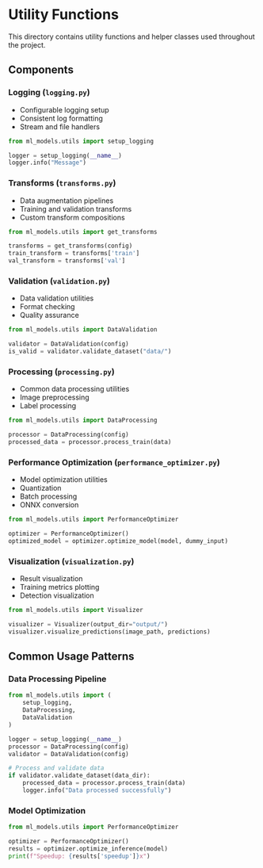 # Utility Functions

This directory contains utility functions and helper classes used throughout the project.

## Components

### Logging (`logging.py`)
- Configurable logging setup
- Consistent log formatting
- Stream and file handlers

```python
from ml_models.utils import setup_logging

logger = setup_logging(__name__)
logger.info("Message")
```

### Transforms (`transforms.py`)
- Data augmentation pipelines
- Training and validation transforms
- Custom transform compositions

```python
from ml_models.utils import get_transforms

transforms = get_transforms(config)
train_transform = transforms['train']
val_transform = transforms['val']
```

### Validation (`validation.py`)
- Data validation utilities
- Format checking
- Quality assurance

```python
from ml_models.utils import DataValidation

validator = DataValidation(config)
is_valid = validator.validate_dataset("data/")
```

### Processing (`processing.py`)
- Common data processing utilities
- Image preprocessing
- Label processing

```python
from ml_models.utils import DataProcessing

processor = DataProcessing(config)
processed_data = processor.process_train(data)
```

### Performance Optimization (`performance_optimizer.py`)
- Model optimization utilities
- Quantization
- Batch processing
- ONNX conversion

```python
from ml_models.utils import PerformanceOptimizer

optimizer = PerformanceOptimizer()
optimized_model = optimizer.optimize_model(model, dummy_input)
```

### Visualization (`visualization.py`)
- Result visualization
- Training metrics plotting
- Detection visualization

```python
from ml_models.utils import Visualizer

visualizer = Visualizer(output_dir="output/")
visualizer.visualize_predictions(image_path, predictions)
```

## Common Usage Patterns

### Data Processing Pipeline
```python
from ml_models.utils import (
    setup_logging,
    DataProcessing,
    DataValidation
)

logger = setup_logging(__name__)
processor = DataProcessing(config)
validator = DataValidation(config)

# Process and validate data
if validator.validate_dataset(data_dir):
    processed_data = processor.process_train(data)
    logger.info("Data processed successfully")
```

### Model Optimization
```python
from ml_models.utils import PerformanceOptimizer

optimizer = PerformanceOptimizer()
results = optimizer.optimize_inference(model)
print(f"Speedup: {results['speedup']}x") 